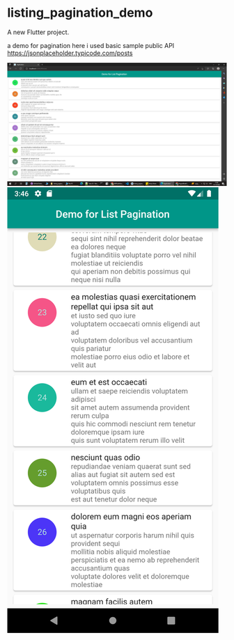# listing_pagination_demo

A new Flutter project.

a demo for pagination 
here i used basic sample public API https://jsonplaceholder.typicode.com/posts

![SS1](1.png)
![SS2](2.png)

